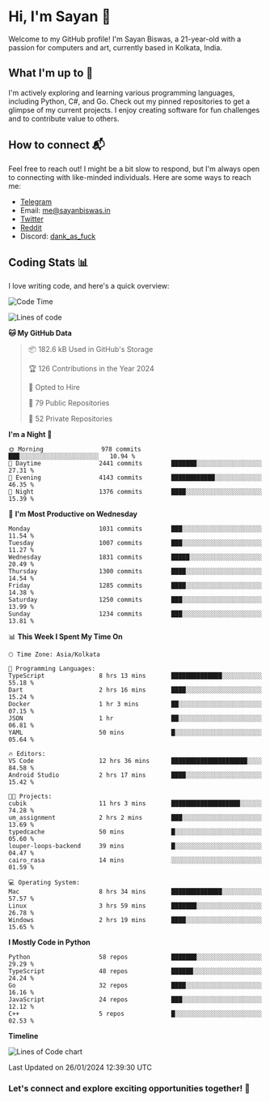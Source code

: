 # Hi, I'm Sayan 👋

Welcome to my GitHub profile! I'm Sayan Biswas, a 21-year-old with a passion for computers and art, currently based in Kolkata, India.

## What I'm up to 🚀

I'm actively exploring and learning various programming languages, including Python, C#, and Go. Check out my pinned repositories to get a glimpse of my current projects. I enjoy creating software for fun challenges and to contribute value to others.

## How to connect 📬

Feel free to reach out! I might be a bit slow to respond, but I'm always open to connecting with like-minded individuals. Here are some ways to reach me:

- [Telegram](https://t.me/dank_as_fuck)
- Email: [me@sayanbiswas.in](mailto:me@sayanbiswas.in)
- [Twitter](https://twitter.com/TheDankDel)
- [Reddit](https://www.reddit.com/user/dank_as_fuck_/)
- Discord: [dank_as_fuck](https://discordapp.com/users/506536929152466945)

## Coding Stats 📊

I love writing code, and here's a quick overview:

<!--START_SECTION:waka-->
![Code Time](http://img.shields.io/badge/Code%20Time-1%2C440%20hrs%2040%20mins-blue)

![Lines of code](https://img.shields.io/badge/From%20Hello%20World%20I%27ve%20Written-6.5%20million%20lines%20of%20code-blue)

**🐱 My GitHub Data** 

> 📦 182.6 kB Used in GitHub's Storage 
 > 
> 🏆 126 Contributions in the Year 2024
 > 
> 💼 Opted to Hire
 > 
> 📜 79 Public Repositories 
 > 
> 🔑 52 Private Repositories 
 > 
**I'm a Night 🦉** 

```text
🌞 Morning                978 commits         ███░░░░░░░░░░░░░░░░░░░░░░   10.94 % 
🌆 Daytime                2441 commits        ███████░░░░░░░░░░░░░░░░░░   27.31 % 
🌃 Evening                4143 commits        ████████████░░░░░░░░░░░░░   46.35 % 
🌙 Night                  1376 commits        ████░░░░░░░░░░░░░░░░░░░░░   15.39 % 
```
📅 **I'm Most Productive on Wednesday** 

```text
Monday                   1031 commits        ███░░░░░░░░░░░░░░░░░░░░░░   11.54 % 
Tuesday                  1007 commits        ███░░░░░░░░░░░░░░░░░░░░░░   11.27 % 
Wednesday                1831 commits        █████░░░░░░░░░░░░░░░░░░░░   20.49 % 
Thursday                 1300 commits        ████░░░░░░░░░░░░░░░░░░░░░   14.54 % 
Friday                   1285 commits        ████░░░░░░░░░░░░░░░░░░░░░   14.38 % 
Saturday                 1250 commits        ███░░░░░░░░░░░░░░░░░░░░░░   13.99 % 
Sunday                   1234 commits        ███░░░░░░░░░░░░░░░░░░░░░░   13.81 % 
```


📊 **This Week I Spent My Time On** 

```text
🕑︎ Time Zone: Asia/Kolkata

💬 Programming Languages: 
TypeScript               8 hrs 13 mins       ██████████████░░░░░░░░░░░   55.18 % 
Dart                     2 hrs 16 mins       ████░░░░░░░░░░░░░░░░░░░░░   15.24 % 
Docker                   1 hr 3 mins         ██░░░░░░░░░░░░░░░░░░░░░░░   07.15 % 
JSON                     1 hr                ██░░░░░░░░░░░░░░░░░░░░░░░   06.81 % 
YAML                     50 mins             █░░░░░░░░░░░░░░░░░░░░░░░░   05.64 % 

🔥 Editors: 
VS Code                  12 hrs 36 mins      █████████████████████░░░░   84.58 % 
Android Studio           2 hrs 17 mins       ████░░░░░░░░░░░░░░░░░░░░░   15.42 % 

🐱‍💻 Projects: 
cubik                    11 hrs 3 mins       ███████████████████░░░░░░   74.28 % 
um_assignment            2 hrs 2 mins        ███░░░░░░░░░░░░░░░░░░░░░░   13.69 % 
typedcache               50 mins             █░░░░░░░░░░░░░░░░░░░░░░░░   05.60 % 
louper-loops-backend     39 mins             █░░░░░░░░░░░░░░░░░░░░░░░░   04.47 % 
cairo_rasa               14 mins             ░░░░░░░░░░░░░░░░░░░░░░░░░   01.59 % 

💻 Operating System: 
Mac                      8 hrs 34 mins       ██████████████░░░░░░░░░░░   57.57 % 
Linux                    3 hrs 59 mins       ███████░░░░░░░░░░░░░░░░░░   26.78 % 
Windows                  2 hrs 19 mins       ████░░░░░░░░░░░░░░░░░░░░░   15.65 % 
```

**I Mostly Code in Python** 

```text
Python                   58 repos            ███████░░░░░░░░░░░░░░░░░░   29.29 % 
TypeScript               48 repos            ██████░░░░░░░░░░░░░░░░░░░   24.24 % 
Go                       32 repos            ████░░░░░░░░░░░░░░░░░░░░░   16.16 % 
JavaScript               24 repos            ███░░░░░░░░░░░░░░░░░░░░░░   12.12 % 
C++                      5 repos             █░░░░░░░░░░░░░░░░░░░░░░░░   02.53 % 
```



**Timeline**

![Lines of Code chart](https://raw.githubusercontent.com/Dank-del/Dank-del/main/assets/bar_graph.png)


 Last Updated on 26/01/2024 12:39:30 UTC
<!--END_SECTION:waka-->

### Let's connect and explore exciting opportunities together! 🚀
